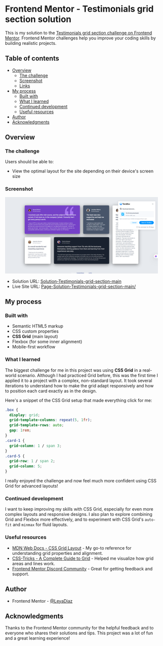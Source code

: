 
# Frontend Mentor - Testimonials grid section solution

This is my solution to the [Testimonials grid section challenge on Frontend Mentor](https://www.frontendmentor.io/challenges/testimonials-grid-section-Nnw6J7Un7). Frontend Mentor challenges help you improve your coding skills by building realistic projects.

## Table of contents

- [Overview](#overview)
  - [The challenge](#the-challenge)
  - [Screenshot](#screenshot)
  - [Links](#links)
- [My process](#my-process)
  - [Built with](#built-with)
  - [What I learned](#what-i-learned)
  - [Continued development](#continued-development)
  - [Useful resources](#useful-resources)
- [Author](#author)
- [Acknowledgments](#acknowledgments)

## Overview

### The challenge

Users should be able to:

- View the optimal layout for the site depending on their device's screen size

### Screenshot

![Screenshot of my solution](./screenshots/127.0.0.1_5501_%20(1).png)

- Solution URL: [Solution-Testimonials-grid-section-main](https://github.com/LeyaDiaz/Solution-Testimonials-grid-section-main.git)
- Live Site URL: [Page-Solution-Testimonials-grid-section-main/](https://LeyaDiaz.github.io/Page-Solution-Testimonials-grid-section-main/)

## My process

### Built with

- Semantic HTML5 markup
- CSS custom properties
- **CSS Grid** (main layout)
- Flexbox (for some inner alignment)
- Mobile-first workflow

### What I learned

The biggest challenge for me in this project was using **CSS Grid** in a real-world scenario. Although I had practiced Grid before, this was the first time I applied it to a project with a complex, non-standard layout. It took several iterations to understand how to make the grid adapt responsively and how to position each card exactly as in the design.

Here's a snippet of the CSS Grid setup that made everything click for me:

```css
.box {
  display: grid;
  grid-template-columns: repeat(5, 1fr);
  grid-template-rows: auto;
  gap: 1rem;
}
.card-1 {
  grid-column: 1 / span 3;
}
.card-5 {
  grid-row: 1 / span 2;
  grid-column: 5;
}
```

I really enjoyed the challenge and now feel much more confident using CSS Grid for advanced layouts!

### Continued development

I want to keep improving my skills with CSS Grid, especially for even more complex layouts and responsive designs. I also plan to explore combining Grid and Flexbox more effectively, and to experiment with CSS Grid's `auto-fit` and `minmax` for fluid layouts.

### Useful resources

- [MDN Web Docs - CSS Grid Layout](https://developer.mozilla.org/en-US/docs/Web/CSS/CSS_Grid_Layout) - My go-to reference for understanding grid properties and alignment.
- [CSS-Tricks - A Complete Guide to Grid](https://css-tricks.com/snippets/css/complete-guide-grid/) - Helped me visualize how grid areas and lines work.
- [Frontend Mentor Discord Community](https://discord.gg/frontendmentor) - Great for getting feedback and support.

## Author

- Frontend Mentor - [@LeyaDiaz](https://www.frontendmentor.io/profile/LeyaDiaz)

## Acknowledgments

Thanks to the Frontend Mentor community for the helpful feedback and to everyone who shares their solutions and tips. This project was a lot of fun and a great learning experience!
